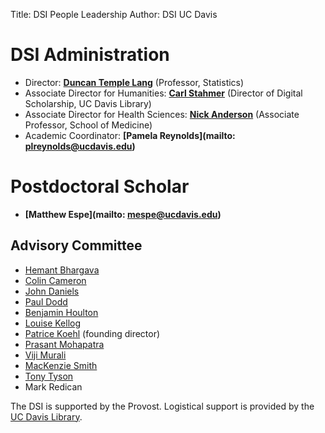 ﻿Title: DSI People Leadership
Author: DSI UC Davis

# DSI Administration

* Director: __[Duncan Temple Lang](http://www.stat.ucdavis.edu/~duncan)__  (Professor, Statistics)
* Associate Director for Humanities: __[Carl Stahmer](http://www.carlstahmer.com/)__   (Director of Digital Scholarship, UC Davis Library)
* Associate Director for Health Sciences: __[Nick Anderson](http://www.ucdmc.ucdavis.edu/publish/providerbio/search/11634)__  (Associate Professor, School of Medicine)
* Academic Coordinator: __[Pamela Reynolds](mailto: plreynolds@ucdavis.edu)__


# Postdoctoral Scholar
* __[Matthew Espe](mailto: mespe@ucdavis.edu)__


## Advisory Committee

* [Hemant Bhargava](http://gsm.ucdavis.edu/faculty/hemant-bhargava)
* [Colin Cameron](http://cameron.econ.ucdavis.edu/)
* [John Daniels](http://socialscience.ucdavis.edu/about-iss/people/john-daniels-ssds-statistical-programming-consultant)
* [Paul Dodd](http://research.ucdavis.edu/about-us/or-leadership/#avcirsi)
* [Benjamin Houlton](http://houlton.lawr.ucdavis.edu/)
* [Louise Kellog](http://geology.ucdavis.edu/people/faculty/kellogg.php)
* [Patrice Koehl](http://www.cs.ucdavis.edu/~koehl/) (founding director)
* [Prasant Mohapatra](http://web.cs.ucdavis.edu/~prasant/)
* [Viji Murali](http://vpiet.ucdavis.edu/)
* [MacKenzie Smith](http://www.lib.ucdavis.edu/ul/about/meetnewul.php)
* [Tony Tyson](http://tyson.ucdavis.edu/)
* Mark Redican

The DSI is supported by the Provost. Logistical support is provided by the [UC Davis Library](https://www.library.ucdavis.edu/).


